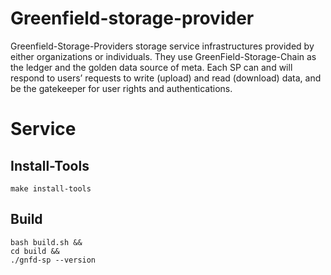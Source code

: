 # Greenfield-storage-provider

Greenfield-Storage-Providers storage service infrastructures provided by either organizations or individuals. They use GreenField-Storage-Chain as the ledger and the golden data source of meta. Each SP can and will respond to users’ requests to write (upload) and read (download) data, and be the gatekeeper for user rights and authentications.

# Service
## Install-Tools
```shell
make install-tools
```
## Build
```shell
bash build.sh &&
cd build &&
./gnfd-sp --version
```
